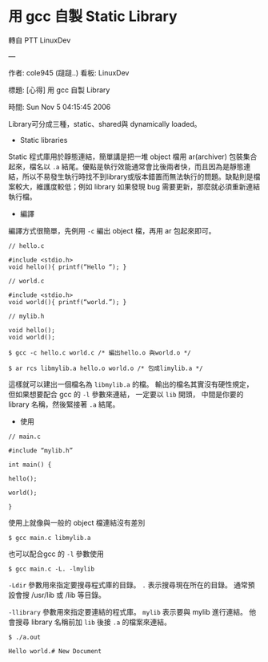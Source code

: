 # 用 gcc 自製 Static Library

轉自 PTT LinuxDev

—

作者: cole945 (躂躂..) 看板: LinuxDev

標題: [心得] 用 gcc 自製 Library

時間: Sun Nov 5 04:15:45 2006

Library可分成三種，static、shared與 dynamically loaded。

- Static libraries

Static 程式庫用於靜態連結，簡單講是把一堆 object 檔用 ar(archiver) 包裝集合起來，檔名以 `.a` 結尾。優點是執行效能通常會比後兩者快，而且因為是靜態連結，所以不易發生執行時找不到library或版本錯置而無法執行的問題。缺點則是檔案較大，維護度較低；例如 library 如果發現 bug 需要更新，那麼就必須重新連結執行檔。

  - 編譯

編譯方式很簡單，先例用 `-c` 編出 object 檔，再用 ar 包起來即可。

```
// hello.c

#include <stdio.h>
void hello(){ printf(“Hello “); }
```

```
// world.c

#include <stdio.h>
void world(){ printf(“world.”); }
```

```
// mylib.h

void hello();
void world();
```
```
$ gcc -c hello.c world.c /* 編出hello.o 與world.o */
```
```
$ ar rcs libmylib.a hello.o world.o /* 包成limylib.a */
```

這樣就可以建出一個檔名為 `libmylib.a` 的檔。
輸出的檔名其實沒有硬性規定，
但如果想要配合 gcc 的 `-l` 參數來連結，
一定要以 `lib` 開頭，
中間是你要的 library 名稱，然後緊接著 `.a` 結尾。

- 使用

```
// main.c

#include “mylib.h”

int main() {

hello();

world();

}
```

使用上就像與一般的 object 檔連結沒有差別

```
$ gcc main.c libmylib.a
```

也可以配合gcc 的 `-l` 參數使用

```
$ gcc main.c -L. -lmylib
```

`-Ldir` 參數用來指定要搜尋程式庫的目錄。
`.` 表示搜尋現在所在的目錄。
通常預設會搜 /usr/lib 或 /lib 等目錄。
    
`-llibrary` 參數用來指定要連結的程式庫。
`mylib` 表示要與 mylib 進行連結。
他會搜尋 library 名稱前加 `lib` 後接 `.a` 的檔案來連結。

```
$ ./a.out

Hello world.# New Document
```
